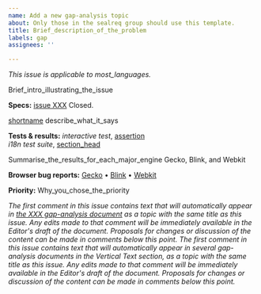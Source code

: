 ```yaml
---
name: Add a new gap-analysis topic
about: Only those in the sealreq group should use this template.
title: Brief_description_of_the_problem
labels: gap
assignees: ''

---
```


<i class="meta">This issue is applicable to most_languages.</i>

Brief_intro_illustrating_the_issue


<b class="subhead">Specs:</b>
[issue XXX](url) Closed.

[shortname](url_to_section) describe_what_it_says


<b class="subhead">Tests & results:</b>
<i>interactive test</i>, [assertion](url)<br>
<i>i18n test suite</i>, [section_head](url)

Summarise_the_results_for_each_major_engine
<span class="pass">Gecko</span>, <span class="partial">Blink</span>, and <span class="fail">Webkit</span>


<b class="subhead">Browser bug reports:</b>
[Gecko](url) • [Blink](url) • [Webkit](url)


<b class="subhead">Priority:</b>
Why_you_chose_the_priority

_The first comment in this issue contains text that will automatically appear in [the XXX gap-analysis document](https://w3c.github.io/sealreq/gap-analysis/XXX-gap#XXX) as a topic with the same title as this issue. Any edits made to that comment will be immediately available in the Editor's draft of the document. Proposals for changes or discussion of the content can be made in comments below this point._
_The first comment in this issue contains text that will automatically appear in several gap-analysis documents in the Vertical Text section, as a topic with the same title as this issue. Any edits made to that comment will be immediately available in the Editor's draft of the document. Proposals for changes or discussion of the content can be made in comments below this point._
